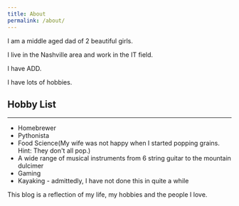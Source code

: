 ```yaml
---
title: About
permalink: /about/
---
```


I am a middle aged dad of 2 beautiful girls.  

I live in the Nashville area and work in the IT field. 

I have ADD.   

I have lots of hobbies.   


## Hobby List
---
- Homebrewer
- Pythonista
- Food Science(My wife was not happy when I started popping grains. Hint: They don't all pop.)
- A wide range of musical instruments from 6 string guitar to the mountain dulcimer
- Gaming
- Kayaking - admittedly, I have not done this in quite a while



This blog is a reflection of my life, my hobbies and the people I love.
